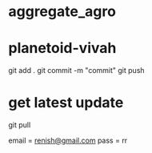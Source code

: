 # aggregate_agro

# planetoid-vivah

git add .
git commit -m "commit"
git push

# get latest update

git pull

email = renish@gmail.com
pass = rr
